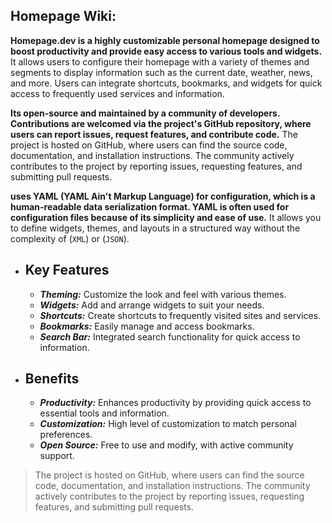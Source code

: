 ## Homepage Wiki:

**Homepage.dev is a highly customizable personal homepage designed to boost productivity and provide easy access to various tools and widgets.** It allows users to configure their homepage with a variety of themes and segments to display information such as the current date, weather, news, and more. Users can integrate shortcuts, bookmarks, and widgets for quick access to frequently used services and information.

**Its open-source and maintained by a community of developers. Contributions are welcomed via the project's GitHub repository, where users can report issues, request features, and contribute code.**
The project is hosted on GitHub, where users can find the source code, documentation, and installation instructions. The community actively contributes to the project by reporting issues, requesting features, and submitting pull requests.

**uses YAML (YAML Ain't Markup Language) for configuration, which is a human-readable data serialization format. YAML is often used for configuration files because of its simplicity and ease of use.** It allows you to define widgets, themes, and layouts in a structured way without the complexity of (`XML`) or (`JSON`).

- ## Key Features
  
  - ***Theming:*** Customize the look and feel with various themes.
  - ***Widgets:*** Add and arrange widgets to suit your needs.
  - ***Shortcuts:*** Create shortcuts to frequently visited sites and services.
  - ***Bookmarks:*** Easily manage and access bookmarks.
  - ***Search Bar:*** Integrated search functionality for quick access to information.
 
- ## Benefits

  - ***Productivity:*** Enhances productivity by providing quick access to essential tools and information.
  - ***Customization:*** High level of customization to match personal preferences.
  - ***Open Source:*** Free to use and modify, with active community support.
 
>The project is hosted on GitHub, where users can find the source code, documentation, and installation instructions. The community actively contributes to the project by reporting issues, requesting features, and submitting pull requests.
